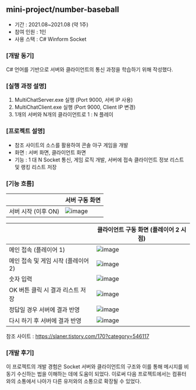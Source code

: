 ## mini-project/number-baseball
- 기간 : 2021.08~2021.08 (약 1주)
- 참여 인원 : 1인
- 사용 스택 : C# Winform Socket

### [개발 동기]
C# 언어를 기반으로 서버와 클라이언트의 통신 과정을 학습하기 위해 작성했다.

### [실행 과정 설명]
1. MultiChatServer.exe 실행 (Port 9000, 서버 IP 사용)
2. MultiChatClient.exe 실행 (Port 9000, Client IP 변경)
3. 1개의 서버와 N개의 클라이언트로 1 : N 플레이

### [프로젝트 설명]
- 참조 사이트의 소스를 활용하여 콘솔 야구 게임을 개발
- 화면 : 서버 화면, 클라이언트 화면
- 기능 : 1 대 N Socket 통신, 게임 로직 개발, 서버에 접속 클라이언트 정보 리스트 및 랭킹 리스트 저장

### [기능 흐름]
| |서버 구동 화면|
|------|---|
|서버 시작 (이후 ON)|![image](https://github.com/Jsub22/baseball_proj/assets/77329400/91513bea-3f46-46e4-a148-23e497e9e265)|

| |클라이언트 구동 화면 (플레이어 2 시점)|
|------|---|
|메인 접속 (플레이어 1)|![image](https://github.com/Jsub22/baseball_proj/assets/77329400/fffef63e-42f7-4469-b879-d8e8172e3ef3)|
|메인 접속 및 게임 시작 (플레이어 2)|![image](https://github.com/Jsub22/baseball_proj/assets/77329400/8be66187-c723-4b58-899c-0799a617352e)|
|숫자 입력|![image](https://github.com/Jsub22/baseball_proj/assets/77329400/68949ef8-3b21-4065-8148-4b8eeb8187d5)|
|OK 버튼 클릭 시 결과 리스트 저장|![image](https://github.com/Jsub22/baseball_proj/assets/77329400/845a5f3c-6fea-4cb3-8c3f-ffa40c437aec)|
|정답일 경우 서버에 결과 반영|![image](https://github.com/Jsub22/baseball_proj/assets/77329400/2e63e83e-779b-4b27-9275-d351bc0a3093)|
|다시 하기 후 서버에 결과 반영|![image](https://github.com/Jsub22/baseball_proj/assets/77329400/1e2adec1-27a1-4312-85a5-8b208c0b4095)|

참조 사이트 : https://slaner.tistory.com/170?category=546117

### [개발 후기]
이 프로젝트의 개발 경험은 Socket 서버와 클라이언트의 구조와 이를 통해 메시지를 비동기 수신하는 법을 이해하는 데에 도움이 되었다.
이로써 다음 프로젝트에서는 컴퓨터와의 소통에서 나아가 다른 유저와의 소통으로 확장될 수 있었다.
